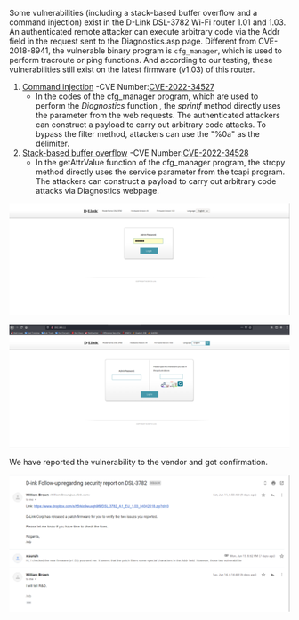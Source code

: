 Some vulnerabilities (including a stack-based buffer overflow and a command injection) exist in the D-Link DSL-3782 Wi-Fi router 1.01 and 1.03. An authenticated remote attacker can execute arbitrary code via the Addr field in the request sent to the Diagnostics.asp page. Different from CVE-2018-8941, the vulnerable binary program is `cfg_manager`, which is used to perform tracroute or ping functions. And according to our testing, these vulnerabilities still exist on the latest firmware (v1.03) of this router.

1. [Command injection](https://github.com/1160300418/Vuls/blob/main/D-Link/DSL-3782/CMDi_in_D-Link%20DSL-3782.md) -CVE Number:[CVE-2022-34527](https://nvd.nist.gov/vuln/detail/CVE-2022-34527)
   - In the codes of the cfg_manager program, which are used to perform the *Diagnostics* function , the *sprintf* method directly uses the parameter from the web requests. The authenticated attackers can construct a payload to carry out arbitrary code attacks. To bypass the filter method, attackers can use the "%0a" as the delimiter.
2. [Stack-based buffer overflow](https://github.com/1160300418/Vuls/blob/main/D-Link/DSL-3782/BOF_in_D-Link%20DSL-3782.md) -CVE Number:[CVE-2022-34528](https://nvd.nist.gov/vuln/detail/CVE-2022-34528)
   - In the getAttrValue function of the cfg_manager program, the strcpy method directly uses the service parameter from the tcapi program. The attackers can construct a payload to carry out arbitrary code attacks via Diagnostics webpage.

![image-20220423155609639](imgs/main_1.01.png)

![image-20220423155609639](imgs/main_1.03.png)

We have reported the vulnerability to the vendor and got confirmation.

![image-20220620171848698](imgs/mail.png)
